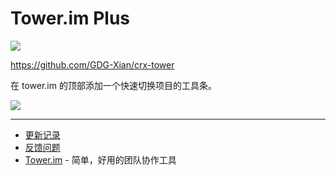 # Tower.im Plus

<a href="https://chrome.google.com/webstore/detail/towerim-plus/dfhmgoomjkcdlfclkpjpmhjgpdakijke"><img src="https://camo.githubusercontent.com/334b4f665751356b1f4afb758f8ddde55b9c71b8/68747470733a2f2f7261772e6769746875622e636f6d2f476f6f676c654368726f6d652f6368726f6d652d6170702d73616d706c65732f6d61737465722f74727969746e6f77627574746f6e5f736d616c6c2e706e67" border="0" style="max-width:100%;"></a>

https://github.com/GDG-Xian/crx-tower

在 tower.im 的顶部添加一个快速切换项目的工具条。

![](http://greatghoul.b0.upaiyun.com/1503/2oir_HObz30v.png)

----

 * [更新记录](CHANGELOG.md)
 * [反馈问题](https://github.com/GDG-Xian/crx-tower/issues)
 * [Tower.im](https://tower.im/) - 简单，好用的团队协作工具
